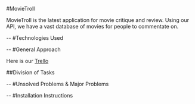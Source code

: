 #MovieTroll

MovieTroll is the latest application for movie critique and review. Using our API, we have a vast database of movies for people to commentate on.

--
#Technologies Used


--
#General Approach

Here is our [Trello](https://trello.com/b/oqc04sL4/project-3)

##Division of Tasks

--
#Unsolved Problems & Major Problems

--
#Installation Instructions

